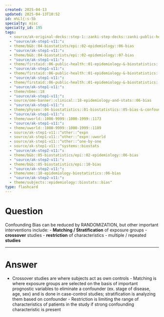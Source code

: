 ```yaml
---
created: 2025-04-13
updated: 2025-04-13T10:52
id: m%Ll{:s-5b
specialty: misc
specialty_id: 195
tags:
  - source/ak-original-decks::step-1::zanki-step-decks::zanki-public-health-sciences::epidemiology-&-biostats
  - "source/ak-step1-v11:": 
  - theme/b&b::04-biostatists/epi::02-epidemiology::06-bias
  - "source/ak-step1-v11:": 
  - theme/b&b::04-biostatists/epi::02-epidemiology::07-bias
  - "source/ak-step1-v11:": 
  - theme/firstaid::06-public-health::01-epidemiology-&-biostatistics::10-bias-&-study-errors
  - "source/ak-step1-v11:": 
  - theme/firstaid::06-public-health::01-epidemiology-&-biostatistics::10-bias-&-study-errors::interpreting-results::confounding-bias
  - "source/ak-step1-v11:": 
  - theme/firstaid::06-public-health::01-epidemiology-&-biostatistics::10-bias-&-study-errors::interpreting-results::randomization
  - "source/ak-step1-v11:": 
  - theme/nbme::18
  - "source/ak-step1-v11:": 
  - source/ome-banner::clinical::18-epidemiology-and-stats::06-bias
  - "source/ak-step1-v11:": 
  - theme/physeo::04-biostatistics::01-biostatistics::05-bias-&-confounders
  - "source/ak-step1-v11:": 
  - theme/uworld::1000-9999::1000-1999::1173
  - "source/ak-step1-v11:": 
  - theme/uworld::1000-9999::1000-1999::1189
  - source/ak-step1-v11::^other::^expn
  - source/ak-step1-v11::^other::^expn::uworld
  - source/ak-step1-v11::^other::^one-by-one
  - source/ak-step1-v11::^systems::biostats
  - "source/ak-step2-v11:": 
  - theme/b&b::05-biostatistics/epi::02-epidemiology::06-bias
  - "source/ak-step2-v11:": 
  - theme/b&b::05-biostatistics/epi::10-bias
  - "source/ak-step2-v11:": 
  - theme/ome::18-epidemiology-biostatistics::06-bias
  - "source/ak-step2-v11:": 
  - theme/subjects::epidemiology::biostats::bias"
type: flashcard
---
```


# Question
Confounding Bias can be reduced by RANDOMIZATION, but other important interventions include:   - **Matching / Stratification** of exposure groups - **crossover** studies - **restriction** of characteristics - multiple / repeated **studies**

---

# Answer
- Crossover studies are where subjects act as own controls   - Matching is where exposure groups are selected on the basis of important prognostic variables to eliminate a confounder (ex. stage of disease, age, sex) and is done in case-control studies; stratification is analyzing them based on confounder   - Restriction is limiting the range of characteristics of patients in the study if strong confounding characteristic is present